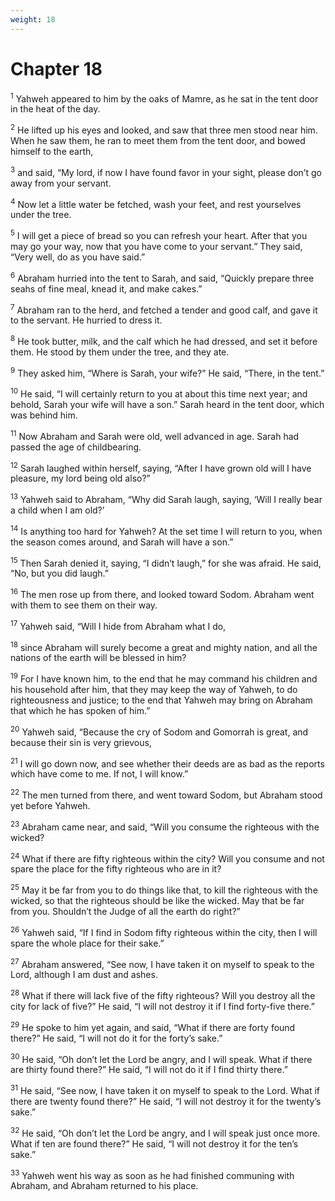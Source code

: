 ```yaml
---
weight: 18
---
```


# Chapter 18

<sup>1</sup> Yahweh appeared to him by the oaks of Mamre, as he sat in the tent door in the heat of the day. 

<sup>2</sup> He lifted up his eyes and looked, and saw that three men stood near him. When he saw them, he ran to meet them from the tent door, and bowed himself to the earth, 

<sup>3</sup> and said, “My lord, if now I have found favor in your sight, please don’t go away from your servant. 

<sup>4</sup> Now let a little water be fetched, wash your feet, and rest yourselves under the tree. 

<sup>5</sup> I will get a piece of bread so you can refresh your heart. After that you may go your way, now that you have come to your servant.” They said, “Very well, do as you have said.” 

<sup>6</sup> Abraham hurried into the tent to Sarah, and said, “Quickly prepare three seahs of fine meal, knead it, and make cakes.” 

<sup>7</sup> Abraham ran to the herd, and fetched a tender and good calf, and gave it to the servant. He hurried to dress it. 

<sup>8</sup> He took butter, milk, and the calf which he had dressed, and set it before them. He stood by them under the tree, and they ate. 

<sup>9</sup> They asked him, “Where is Sarah, your wife?” He said, “There, in the tent.” 

<sup>10</sup> He said, “I will certainly return to you at about this time next year; and behold, Sarah your wife will have a son.” Sarah heard in the tent door, which was behind him. 

<sup>11</sup> Now Abraham and Sarah were old, well advanced in age. Sarah had passed the age of childbearing. 

<sup>12</sup> Sarah laughed within herself, saying, “After I have grown old will I have pleasure, my lord being old also?” 

<sup>13</sup> Yahweh said to Abraham, “Why did Sarah laugh, saying, ‘Will I really bear a child when I am old?’ 

<sup>14</sup> Is anything too hard for Yahweh? At the set time I will return to you, when the season comes around, and Sarah will have a son.” 

<sup>15</sup> Then Sarah denied it, saying, “I didn’t laugh,” for she was afraid. He said, “No, but you did laugh.” 

<sup>16</sup> The men rose up from there, and looked toward Sodom. Abraham went with them to see them on their way. 

<sup>17</sup> Yahweh said, “Will I hide from Abraham what I do, 

<sup>18</sup> since Abraham will surely become a great and mighty nation, and all the nations of the earth will be blessed in him? 

<sup>19</sup> For I have known him, to the end that he may command his children and his household after him, that they may keep the way of Yahweh, to do righteousness and justice; to the end that Yahweh may bring on Abraham that which he has spoken of him.” 

<sup>20</sup> Yahweh said, “Because the cry of Sodom and Gomorrah is great, and because their sin is very grievous, 

<sup>21</sup> I will go down now, and see whether their deeds are as bad as the reports which have come to me. If not, I will know.” 

<sup>22</sup> The men turned from there, and went toward Sodom, but Abraham stood yet before Yahweh. 

<sup>23</sup> Abraham came near, and said, “Will you consume the righteous with the wicked? 

<sup>24</sup> What if there are fifty righteous within the city? Will you consume and not spare the place for the fifty righteous who are in it? 

<sup>25</sup> May it be far from you to do things like that, to kill the righteous with the wicked, so that the righteous should be like the wicked. May that be far from you. Shouldn’t the Judge of all the earth do right?” 

<sup>26</sup> Yahweh said, “If I find in Sodom fifty righteous within the city, then I will spare the whole place for their sake.” 

<sup>27</sup> Abraham answered, “See now, I have taken it on myself to speak to the Lord, although I am dust and ashes. 

<sup>28</sup> What if there will lack five of the fifty righteous? Will you destroy all the city for lack of five?” He said, “I will not destroy it if I find forty-five there.” 

<sup>29</sup> He spoke to him yet again, and said, “What if there are forty found there?” He said, “I will not do it for the forty’s sake.” 

<sup>30</sup> He said, “Oh don’t let the Lord be angry, and I will speak. What if there are thirty found there?” He said, “I will not do it if I find thirty there.” 

<sup>31</sup> He said, “See now, I have taken it on myself to speak to the Lord. What if there are twenty found there?” He said, “I will not destroy it for the twenty’s sake.” 

<sup>32</sup> He said, “Oh don’t let the Lord be angry, and I will speak just once more. What if ten are found there?” He said, “I will not destroy it for the ten’s sake.” 

<sup>33</sup> Yahweh went his way as soon as he had finished communing with Abraham, and Abraham returned to his place. 


